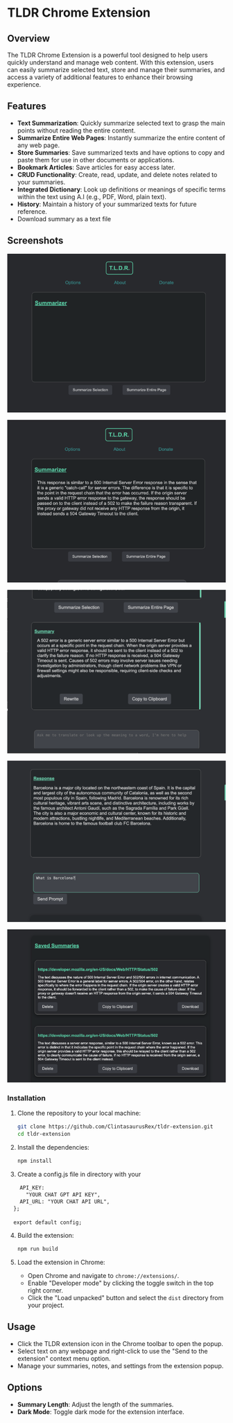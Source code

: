 # TLDR Chrome Extension

## Overview

The TLDR Chrome Extension is a powerful tool designed to help users quickly understand and manage web content. With this extension, users can easily summarize selected text, store and manage their summaries, and access a variety of additional features to enhance their browsing experience.

## Features

- **Text Summarization**: Quickly summarize selected text to grasp the main points without reading the entire content.
- **Summarize Entire Web Pages**: Instantly summarize the entire content of any web page.
- **Store Summaries**: Save summarized texts and have options to copy and paste them for use in other documents or applications.
- **Bookmark Articles**: Save articles for easy access later.
- **CRUD Functionality**: Create, read, update, and delete notes related to your summaries.
- **Integrated Dictionary**: Look up definitions or meanings of specific terms within the text using A.I
 (e.g., PDF, Word, plain text).
- **History**: Maintain a history of your summarized texts for future reference.
- Download summary as a text file


## Screenshots

![Main Display without Anything](src/static/images/main_display_without_any_text.png)

![Main Display with text](src/static/images/main_display_with_text_to_summarize.png)

![Summary Display](src/static/images/summary.png)

![Chat GPT Prompt](src/static/images/response.png)

![Saved Summaries](src/static/images/saved_summaries.png)


### Installation

1. Clone the repository to your local machine:
    ```sh
    git clone https://github.com/ClintasaurusRex/tldr-extension.git
    cd tldr-extension
    ```

2. Install the dependencies:
    ```sh
    npm install
    ```

3. Create a config.js file in directory with your 

```const config = {
    API_KEY:
      "YOUR CHAT GPT API KEY",
    API_URL: "YOUR CHAT API URL",
  };
  
  export default config;
```


4. Build the extension:
    ```sh
    npm run build
    ```


5. Load the extension in Chrome:
    - Open Chrome and navigate to `chrome://extensions/`.
    - Enable "Developer mode" by clicking the toggle switch in the top right corner.
    - Click the "Load unpacked" button and select the `dist` directory from your project.

## Usage

- Click the TLDR extension icon in the Chrome toolbar to open the popup.
- Select text on any webpage and right-click to use the "Send to the extension" context menu option.
- Manage your summaries, notes, and settings from the extension popup.

## Options

- **Summary Length**: Adjust the length of the summaries.
- **Dark Mode**: Toggle dark mode for the extension interface.